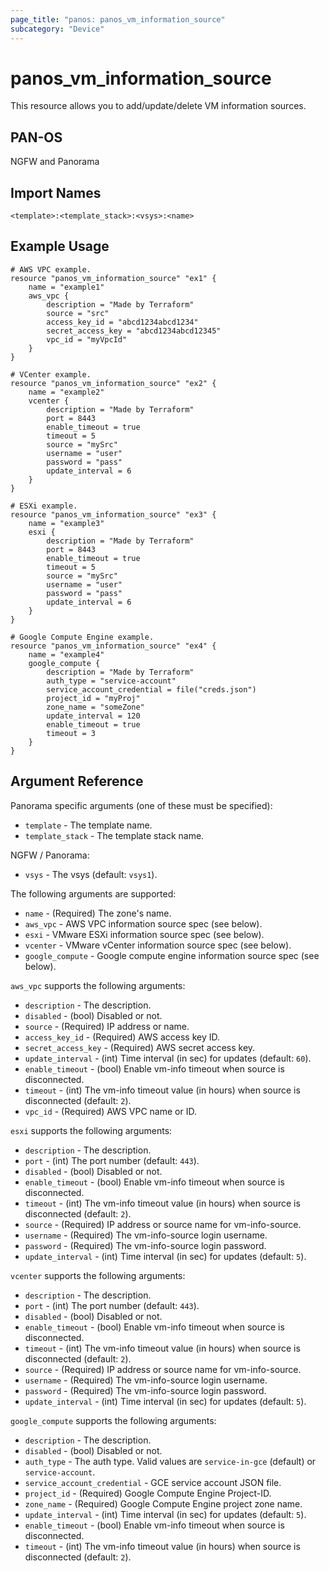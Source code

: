 ```yaml
---
page_title: "panos: panos_vm_information_source"
subcategory: "Device"
---
```


# panos_vm_information_source

This resource allows you to add/update/delete VM information sources.


## PAN-OS

NGFW and Panorama


## Import Names

```
<template>:<template_stack>:<vsys>:<name>
```


## Example Usage

```hcl
# AWS VPC example.
resource "panos_vm_information_source" "ex1" {
    name = "example1"
    aws_vpc {
        description = "Made by Terraform"
        source = "src"
        access_key_id = "abcd1234abcd1234"
        secret_access_key = "abcd1234abcd12345"
        vpc_id = "myVpcId"
    }
}
```

```hcl
# VCenter example.
resource "panos_vm_information_source" "ex2" {
    name = "example2"
    vcenter {
        description = "Made by Terraform"
        port = 8443
        enable_timeout = true
        timeout = 5
        source = "mySrc"
        username = "user"
        password = "pass"
        update_interval = 6
    }
}
```

```hcl
# ESXi example.
resource "panos_vm_information_source" "ex3" {
    name = "example3"
    esxi {
        description = "Made by Terraform"
        port = 8443
        enable_timeout = true
        timeout = 5
        source = "mySrc"
        username = "user"
        password = "pass"
        update_interval = 6
    }
}
```

```hcl
# Google Compute Engine example.
resource "panos_vm_information_source" "ex4" {
    name = "example4"
    google_compute {
        description = "Made by Terraform"
        auth_type = "service-account"
        service_account_credential = file("creds.json")
        project_id = "myProj"
        zone_name = "someZone"
        update_interval = 120
        enable_timeout = true
        timeout = 3
    }
}
```


## Argument Reference

Panorama specific arguments (one of these must be specified):

* `template` - The template name.
* `template_stack` - The template stack name.

NGFW / Panorama:

* `vsys` - The vsys (default: `vsys1`).

The following arguments are supported:

* `name` - (Required) The zone's name.
* `aws_vpc` - AWS VPC information source spec (see below).
* `esxi` - VMware ESXi information source spec (see below).
* `vcenter` - VMware vCenter information source spec (see below).
* `google_compute` - Google compute engine information source spec (see below).

`aws_vpc` supports the following arguments:

* `description` - The description.
* `disabled` - (bool) Disabled or not.
* `source` - (Required) IP address or name.
* `access_key_id` - (Required) AWS access key ID.
* `secret_access_key` - (Required) AWS secret access key.
* `update_interval` - (int) Time interval (in sec) for updates (default: `60`).
* `enable_timeout` - (bool) Enable vm-info timeout when source is disconnected.
* `timeout` - (int) The vm-info timeout value (in hours) when source is disconnected (default: `2`).
* `vpc_id` - (Required) AWS VPC name or ID.

`esxi` supports the following arguments:

* `description` - The description.
* `port` - (int) The port number (default: `443`).
* `disabled` - (bool) Disabled or not.
* `enable_timeout` - (bool) Enable vm-info timeout when source is disconnected.
* `timeout` - (int) The vm-info timeout value (in hours) when source is disconnected (default: `2`).
* `source` - (Required) IP address or source name for vm-info-source.
* `username` - (Required) The vm-info-source login username.
* `password` - (Required) The vm-info-source login password.
* `update_interval` - (int) Time interval (in sec) for updates (default: `5`).

`vcenter` supports the following arguments:

* `description` - The description.
* `port` - (int) The port number (default: `443`).
* `disabled` - (bool) Disabled or not.
* `enable_timeout` - (bool) Enable vm-info timeout when source is disconnected.
* `timeout` - (int) The vm-info timeout value (in hours) when source is disconnected (default: `2`).
* `source` - (Required) IP address or source name for vm-info-source.
* `username` - (Required) The vm-info-source login username.
* `password` - (Required) The vm-info-source login password.
* `update_interval` - (int) Time interval (in sec) for updates (default: `5`).

`google_compute` supports the following arguments:

* `description` - The description.
* `disabled` - (bool) Disabled or not.
* `auth_type` - The auth type.  Valid values are `service-in-gce` (default) or
  `service-account`.
* `service_account_credential` - GCE service account JSON file.
* `project_id` - (Required) Google Compute Engine Project-ID.
* `zone_name` - (Required) Google Compute Engine project zone name.
* `update_interval` - (int) Time interval (in sec) for updates (default: `5`).
* `enable_timeout` - (bool) Enable vm-info timeout when source is disconnected.
* `timeout` - (int) The vm-info timeout value (in hours) when source is disconnected (default: `2`).

